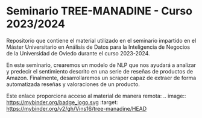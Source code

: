 # Seminario TREE-MANADINE - Curso 2023/2024
Repositorio que contiene el material utilizado en el seminario impartido en el Máster Universitario en Análisis de Datos para la Inteligencia de Negocios de la Universidad de Oviedo durante el curso 2023-2024.

En este seminario, crearemos un modelo de NLP que nos ayudará a analizar y predecir el sentimiento descrito en una serie de reseñas de productos de Amazon. Finalmente, desarrollaremos un scraper capaz de extraer de forma automatizada reseñas y valoraciones de un producto.

Este enlace proporciona acceso al material de manera remota: 
.. image:: https://mybinder.org/badge_logo.svg
 :target: https://mybinder.org/v2/gh/Vins16/tree-manadine/HEAD
